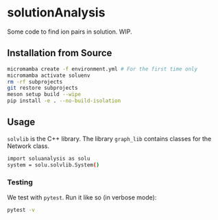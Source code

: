 # solutionAnalysis

Some code to find ion pairs in solution. WIP.

## Installation from Source

```bash
micromamba create -f environment.yml # For the first time only
micromamba activate soluenv
rm -rf subprojects 
git restore subprojects
meson setup build --wipe
pip install -e . --no-build-isolation
```

## Usage

`solvlib` is the C++ library. The library `graph_lib` contains classes for the Network class.

```bash
import soluanalysis as solu
system = solu.solvlib.System()
```

### Testing

We test with `pytest`. Run it like so (in verbose mode): 

```bash
pytest -v
```